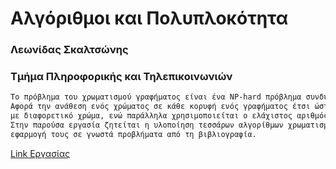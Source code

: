 # Αλγόριθμοι και Πολυπλοκότητα
### Λεωνίδας Σκαλτσώνης
### Τμήμα Πληροφορικής και Τηλεπικοινωνιών

```markdown
Το πρόβλημα του χρωματισμού γραφήματος είναι ένα NP-hard πρόβλημα συνδυαστικής βελτιστοποίησης. 
Αφορά την ανάθεση ενός χρώματος σε κάθε κορυφή ενός γραφήματος έτσι ώστε γειτονικές κορυφές να χρωματίζονται 
με διαφορετικό χρώμα, ενώ παράλληλα χρησιμοποιείται ο ελάχιστος αριθμός διαφορετικών χρωμάτων. 
Στην παρούσα εργασία ζητείται η υλοποίηση τεσσάρων αλγορίθμων χρωματισμού γραφημάτων και η 
εφαρμογή τους σε γνωστά προβλήματα από τη βιβλιογραφία.

```
[Link Εργασίας](http://ecourse.uoi.gr/pluginfile.php/318486/mod_resource/content/2/algo_complexity.pdf)
